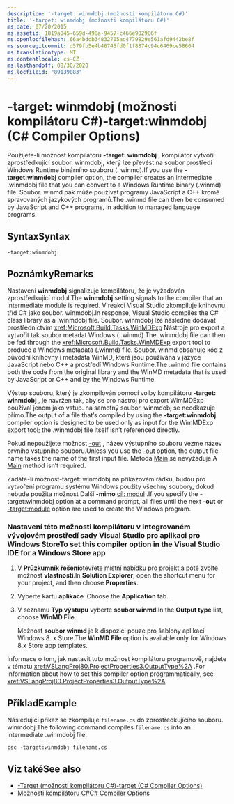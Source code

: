 ```yaml
---
description: '-target: winmdobj (možnosti kompilátoru C#)'
title: '-target: winmdobj (možnosti kompilátoru C#)'
ms.date: 07/20/2015
ms.assetid: 1819a045-659d-498a-9457-c466e902986f
ms.openlocfilehash: 66a4bddb34832705ad4779829e561afd9442be8f
ms.sourcegitcommit: d579fb5e4b46745fd0f1f8874c94c6469ce58604
ms.translationtype: MT
ms.contentlocale: cs-CZ
ms.lasthandoff: 08/30/2020
ms.locfileid: "89139083"
---
```

# <a name="-targetwinmdobj-c-compiler-options"></a><span data-ttu-id="d2b76-103">-target: winmdobj (možnosti kompilátoru C#)</span><span class="sxs-lookup"><span data-stu-id="d2b76-103">-target:winmdobj (C# Compiler Options)</span></span>
<span data-ttu-id="d2b76-104">Použijete-li možnost kompilátoru **-target: winmdobj** , kompilátor vytvoří zprostředkující soubor. winmdobj, který lze převést na soubor prostředí Windows Runtime binárního souboru (. winmd).</span><span class="sxs-lookup"><span data-stu-id="d2b76-104">If you use the **-target:winmdobj** compiler option, the compiler creates an intermediate .winmdobj file that you can convert to a Windows Runtime binary (.winmd) file.</span></span> <span data-ttu-id="d2b76-105">Soubor. winmd pak může používat programy JavaScript a C++ kromě spravovaných jazykových programů.</span><span class="sxs-lookup"><span data-stu-id="d2b76-105">The .winmd file can then be consumed by JavaScript and C++ programs, in addition to managed language programs.</span></span>  
  
## <a name="syntax"></a><span data-ttu-id="d2b76-106">Syntax</span><span class="sxs-lookup"><span data-stu-id="d2b76-106">Syntax</span></span>  
  
```console  
-target:winmdobj  
```  
  
## <a name="remarks"></a><span data-ttu-id="d2b76-107">Poznámky</span><span class="sxs-lookup"><span data-stu-id="d2b76-107">Remarks</span></span>  
 <span data-ttu-id="d2b76-108">Nastavení **winmdobj** signalizuje kompilátoru, že je vyžadován zprostředkující modul.</span><span class="sxs-lookup"><span data-stu-id="d2b76-108">The **winmdobj** setting signals to the compiler that an intermediate module is required.</span></span> <span data-ttu-id="d2b76-109">V reakci Visual Studio zkompiluje knihovnu tříd C# jako soubor. winmdobj.</span><span class="sxs-lookup"><span data-stu-id="d2b76-109">In response, Visual Studio compiles the C# class library as a .winmdobj file.</span></span> <span data-ttu-id="d2b76-110">Soubor. winmdobj lze následně dodávat prostřednictvím <xref:Microsoft.Build.Tasks.WinMDExp> Nástroje pro export a vytvořit tak soubor metadat Windows (. winmd).</span><span class="sxs-lookup"><span data-stu-id="d2b76-110">The .winmdobj file can then be fed through the <xref:Microsoft.Build.Tasks.WinMDExp> export tool to produce a Windows metadata (.winmd) file.</span></span> <span data-ttu-id="d2b76-111">Soubor. winmd obsahuje kód z původní knihovny i metadata WinMD, která jsou používána v jazyce JavaScript nebo C++ a prostředí Windows Runtime.</span><span class="sxs-lookup"><span data-stu-id="d2b76-111">The .winmd file contains both the code from the original library and the WinMD metadata that is used by JavaScript or C++ and by the Windows Runtime.</span></span>  
  
 <span data-ttu-id="d2b76-112">Výstup souboru, který je zkompilován pomocí volby kompilátoru **-target: winmdobj** , je navržen tak, aby se pro nástroj pro export WimMDExp používal jenom jako vstup. na samotný soubor. winmdobj se neodkazuje přímo.</span><span class="sxs-lookup"><span data-stu-id="d2b76-112">The output of a file that’s compiled by using the **-target:winmdobj** compiler option is designed to be used only as input for the WimMDExp export tool; the .winmdobj file itself isn’t referenced directly.</span></span>  
  
 <span data-ttu-id="d2b76-113">Pokud nepoužijete možnost [-out](./out-compiler-option.md) , název výstupního souboru vezme název prvního vstupního souboru.</span><span class="sxs-lookup"><span data-stu-id="d2b76-113">Unless you use the [-out](./out-compiler-option.md) option, the output file name takes the name of the first input file.</span></span> <span data-ttu-id="d2b76-114">Metoda [Main](../../programming-guide/main-and-command-args/index.md) se nevyžaduje.</span><span class="sxs-lookup"><span data-stu-id="d2b76-114">A [Main](../../programming-guide/main-and-command-args/index.md) method isn’t required.</span></span>  
  
 <span data-ttu-id="d2b76-115">Zadáte-li možnost-target: winmdobj na příkazovém řádku, budou pro vytvoření programu systému Windows použity všechny soubory, dokud nebude použita možnost Další **-mimo** [cíl: modul](./target-module-compiler-option.md) .</span><span class="sxs-lookup"><span data-stu-id="d2b76-115">If you specify the -target:winmdobj option at a command prompt, all files until the next **-out** or [-target:module](./target-module-compiler-option.md) option are used to create the Windows program.</span></span>  
  
### <a name="to-set-this-compiler-option-in-the-visual-studio-ide-for-a-windows-store-app"></a><span data-ttu-id="d2b76-116">Nastavení této možnosti kompilátoru v integrovaném vývojovém prostředí sady Visual Studio pro aplikaci pro Windows Store</span><span class="sxs-lookup"><span data-stu-id="d2b76-116">To set this compiler option in the Visual Studio IDE for a Windows Store app</span></span>  
  
1. <span data-ttu-id="d2b76-117">V **Průzkumník řešení**otevřete místní nabídku pro projekt a poté zvolte možnost **vlastnosti**.</span><span class="sxs-lookup"><span data-stu-id="d2b76-117">In **Solution Explorer**, open the shortcut menu for your project, and then choose **Properties**.</span></span>  
  
2. <span data-ttu-id="d2b76-118">Vyberte kartu **aplikace** .</span><span class="sxs-lookup"><span data-stu-id="d2b76-118">Choose the **Application** tab.</span></span>  
  
3. <span data-ttu-id="d2b76-119">V seznamu **Typ výstupu** vyberte **soubor winmd**.</span><span class="sxs-lookup"><span data-stu-id="d2b76-119">In the **Output type** list, choose **WinMD File**.</span></span>  
  
     <span data-ttu-id="d2b76-120">Možnost **soubor winmd** je k dispozici pouze pro šablony aplikací Windows 8. x Store.</span><span class="sxs-lookup"><span data-stu-id="d2b76-120">The **WinMD File** option is available only for Windows 8.x Store app templates.</span></span>  
  
 <span data-ttu-id="d2b76-121">Informace o tom, jak nastavit tuto možnost kompilátoru programově, najdete v tématu <xref:VSLangProj80.ProjectProperties3.OutputType%2A> .</span><span class="sxs-lookup"><span data-stu-id="d2b76-121">For information about how to set this compiler option programmatically, see <xref:VSLangProj80.ProjectProperties3.OutputType%2A>.</span></span>  
  
## <a name="example"></a><span data-ttu-id="d2b76-122">Příklad</span><span class="sxs-lookup"><span data-stu-id="d2b76-122">Example</span></span>  
 <span data-ttu-id="d2b76-123">Následující příkaz se zkompiluje `filename.cs` do zprostředkujícího souboru. winmdobj.</span><span class="sxs-lookup"><span data-stu-id="d2b76-123">The following command compiles `filename.cs` into an intermediate .winmdobj file.</span></span>  
  
```console  
csc -target:winmdobj filename.cs  
```  
  
## <a name="see-also"></a><span data-ttu-id="d2b76-124">Viz také</span><span class="sxs-lookup"><span data-stu-id="d2b76-124">See also</span></span>

- [<span data-ttu-id="d2b76-125">-Target (možnosti kompilátoru C#)</span><span class="sxs-lookup"><span data-stu-id="d2b76-125">-target (C# Compiler Options)</span></span>](./target-compiler-option.md)
- [<span data-ttu-id="d2b76-126">Možnosti kompilátoru C#</span><span class="sxs-lookup"><span data-stu-id="d2b76-126">C# Compiler Options</span></span>](./index.md)
